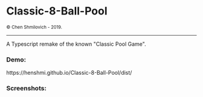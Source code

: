 # Classic-8-Ball-Pool
<small>© Chen Shmilovich - 2019.</small>
<hr>

A Typescript remake of the known "Classic Pool Game".  

<h3>Demo:</h3>  
https://henshmi.github.io/Classic-8-Ball-Pool/dist/

<h3>Screenshots:</h3>
<img src="https://image.ibb.co/b9HT6x/screenshots.jpg" style="width: 10px;"></img>

